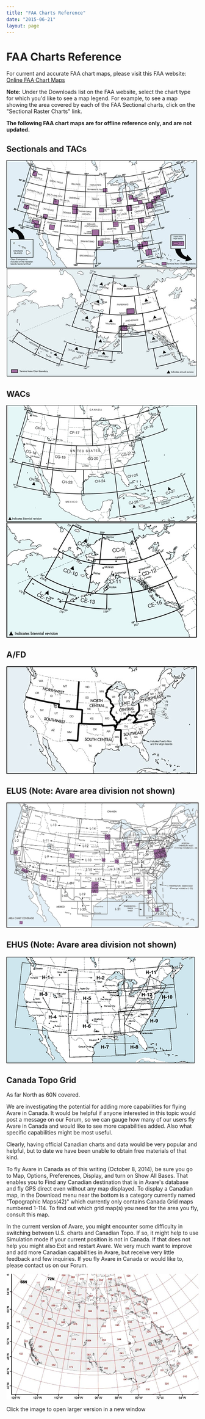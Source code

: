 ```yaml
---
title: "FAA Charts Reference"
date: "2015-06-21"
layout: page
---
```


# FAA Charts Reference

For current and accurate FAA chart maps, please visit this FAA
website: [Online FAA Chart Maps](http://www.faa.gov/air_traffic/flight_info/aeronav/digital_products/ "FAA Chart Maps")

**Note:** Under the Downloads list on the FAA website, select the
chart type for which you'd like to see a map legend. For example, to
see a map showing the area covered by each of the FAA Sectional
charts, click on the "Sectional Raster Charts" link.

**The following FAA chart maps are for offline reference only, and are
not updated.**

## Sectionals and TACs

![](images/FAA_Sect.jpg)

## WACs

![](images/FAA_WAC_index.jpg)

## A/FD

![](images/AFD_Index.jpg)

## ELUS (Note: Avare area division not shown)

![](images/Low_Index_US.jpg)

## EHUS (Note: Avare area division not shown)

![](images/High_Index_US_new.gif)

## Canada Topo Grid

As far North as 60N covered.

We are investigating the potential for adding more capabilities for flying Avare in Canada. It would be helpful if anyone interested in this topic would post a message on our Forum, so we can gauge how many of our users fly Avare in Canada and would like to see more capabilities added. Also what specific capabilities might be most useful.

Clearly, having official Canadian charts and data would be very popular and helpful, but to date we have been unable to obtain free materials of that kind.

To fly Avare in Canada as of this writing (October 8, 2014), be sure you go to Map, Options, Preferences, Display, and turn on Show All Bases. That enables you to Find any Canadian destination that is in Avare's database and fly GPS direct even without any map displayed. To display a Canadian map, in the Download menu near the bottom is a category currently named "Topographic Maps(42)" which currently only contains Canada Grid maps numbered 1-114. To find out which grid map(s) you need for the area you fly, consult this map.

In the current version of Avare, you might encounter some difficulty in switching between U.S. charts and Canadian Topo. If so, it might help to use Simulation mode if your current position is not in Canada. If that does not help you might also Exit and restart Avare. We very much want to improve and add more Canadian capabilities in Avare, but receive very little feedback and few inquiries. If you fly Avare in Canada or would like to, please contact us on our Forum.

[![Grid of Canadian Aviation Maps](images/canada_grid.jpg)](https://i1.wp.com/mamba.dreamhosters.com/new/canada_grid.jpg)

Click the image to open larger version in a new window
